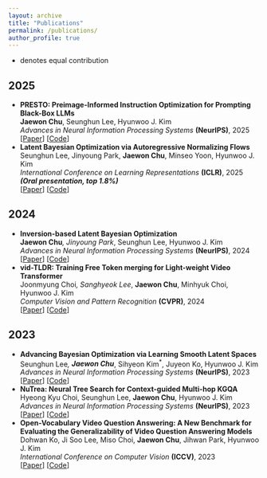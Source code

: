 ```yaml
---
layout: archive
title: "Publications"
permalink: /publications/
author_profile: true
---
```

* denotes equal contribution

## 2025
- <strong>PRESTO: Preimage-Informed Instruction Optimization for Prompting Black-Box LLMs</strong><br>
  <strong>Jaewon Chu</strong>, Seunghun Lee, Hyunwoo J. Kim<br>
  _Advances in Neural Information Processing Systems_ <strong>(NeurIPS)</strong>, 2025<br>
  [[Paper]()] [[Code]()]<br>
- <strong>Latent Bayesian Optimization via Autoregressive Normalizing Flows</strong><br>
  Seunghun Lee, Jinyoung Park, <strong>Jaewon Chu</strong>, Minseo Yoon, Hyunwoo J. Kim<br>
  _International Conference on Learning Representations_ <strong>(ICLR)</strong>, 2025 <strong>_(Oral presentation, top 1.8%)_</strong><br>
  [[Paper](https://arxiv.org/pdf/2504.14889)] [[Code](https://github.com/mlvlab/NFBO)]<br>
## 2024
- <strong>Inversion-based Latent Bayesian Optimization</strong><br>
  <strong>Jaewon Chu<sup>*</sup></strong>, Jinyoung Park<sup>*</sup>, Seunghun Lee, Hyunwoo J. Kim<br>
  _Advances in Neural Information Processing Systems_ <strong>(NeurIPS)</strong>, 2024<br>
  [[Paper](https://arxiv.org/pdf/2411.05330)] [[Code](https://github.com/mlvlab/InvBO)]<br>
- <strong>vid-TLDR: Training Free Token merging for Light-weight Video Transformer</strong><br>
  Joonmyung Choi<sup>*</sup>, Sanghyeok Lee<sup>*</sup>, <strong>Jaewon Chu</strong>, Minhyuk Choi, Hyunwoo J. Kim<br>
  _Computer Vision and Pattern Recognition_ <strong>(CVPR)</strong>, 2024<br>
  [[Paper](https://arxiv.org/pdf/2403.13347)] [[Code](https://github.com/mlvlab/vid-TLDR)]<br>
## 2023
- <strong>Advancing Bayesian Optimization via Learning Smooth Latent Spaces</strong><br>
  Seunghun Lee<sup>*</sup>, <strong>Jaewon Chu<sup>*</sup></strong>, Sihyeon Kim<sup>*</sup>, Juyeon Ko, Hyunwoo J. Kim<br>
  _Advances in Neural Information Processing Systems_ <strong>(NeurIPS)</strong>, 2023<br>
  [[Paper](https://arxiv.org/pdf/2310.20258)] [[Code](https://github.com/mlvlab/CoBO)]<br>
- <strong>NuTrea: Neural Tree Search for Context-guided Multi-hop KGQA</strong><br>
  Hyeong Kyu Choi, Seunghun Lee, <strong>Jaewon Chu</strong>, Hyunwoo J. Kim<br>
  _Advances in Neural Information Processing Systems_ <strong>(NeurIPS)</strong>, 2023<br>
  [[Paper](https://arxiv.org/pdf/2310.15484)] [[Code](https://github.com/mlvlab/NuTrea)]<br>
- <strong>Open-Vocabulary Video Question Answering: A New Benchmark for Evaluating the Generalizability of Video Question Answering Models</strong><br>
  Dohwan Ko, Ji Soo Lee, Miso Choi, <strong>Jaewon Chu</strong>, Jihwan Park, Hyunwoo J. Kim<br>
  _International Conference on Computer Vision_ <strong>(ICCV)</strong>, 2023<br>
  [[Paper](https://arxiv.org/pdf/2308.09363)] [[Code](https://github.com/mlvlab/OVQA)]<br>
